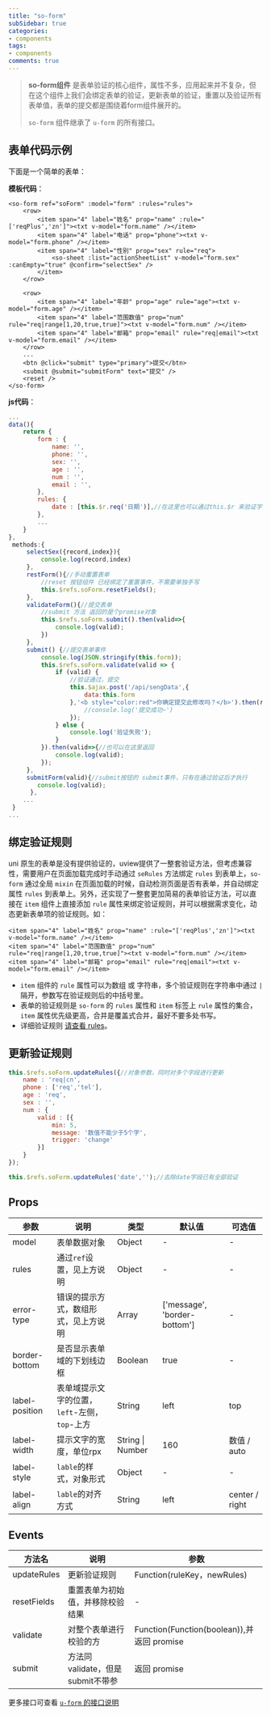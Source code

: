 ```yaml
---
title: "so-form"
subSidebar: true
categories:
- components
tags:
- components
comments: true
---
```


>**so-form组件** 是表单验证的核心组件，属性不多，应用起来并不复杂，但在这个组件上我们会绑定表单的验证，更新表单的验证，重置以及验证所有表单值，表单的提交都是围绕着form组件展开的。
>
>`so-form` 组件继承了 `u-form` 的所有接口。

## 表单代码示例

下面是一个简单的表单：

**模板代码**：

```vue
<so-form ref="soForm" :model="form" :rules="rules">
    <row>				
        <item span="4" label="姓名" prop="name" :rule="['reqPlus','zn']"><txt v-model="form.name" /></item>
        <item span="4" label="电话" prop="phone"><txt v-model="form.phone" /></item>
        <item span="4" label="性别" prop="sex" rule="req">
            <so-sheet :list="actionSheetList" v-model="form.sex" :canEmpty="true" @confirm="selectSex" />
        </item>
    </row>

    <row>
        <item span="4" label="年龄" prop="age" rule="age"><txt v-model="form.age" /></item>
        <item span="4" label="范围数值" prop="num" rule="req|range[1,20,true,true]"><txt v-model="form.num" /></item>
        <item span="4" label="邮箱" prop="email" rule="req|email"><txt v-model="form.email" /></item>
    </row>
    ...
    <btn @click="submit" type="primary">提交</btn>
    <submit @submit="submitForm" text="提交" />
    <reset />
</so-form>
```

**js代码**：

```javascript
...
data(){
    return {
        form : {
            name: '',
            phone: '',
            sex: '',
            age : '',
            num : '',
            email : '',
        },
        rules: {
			date : [this.$r.req('日期')],//在这里也可以通过this.$r 来验证字段
        },
        ...
    }
},
 methods:{		
     selectSex({record,index}){
         console.log(record,index)
     },
     restForm(){//手动重置表单
         //reset 按钮组件 已经绑定了重置事件，不需要单独手写
         this.$refs.soForm.resetFields();
     },
     validateForm(){//提交表单
         //submit 方法 返回的是个promise对象
         this.$refs.soForm.submit().then(valid=>{
             console.log(valid);
         })
     },
     submit() {//提交表单事件
         console.log(JSON.stringify(this.form));
         this.$refs.soForm.validate(valid => {
             if (valid) {
                 //验证通过，提交
                 this.$ajax.post('/api/sengData',{
                     data:this.form
                 },'<b style="color:red">你确定提交此修改吗？</b>').then(res=>{
                     //console.log('提交成功~')
                 });
             } else {
                 console.log('验证失败');
             }
         }).then(valid=>{//也可以在这里返回
             console.log(valid);
         });
	 },
     submitForm(valid){//submit按钮的 submit事件，只有在通过验证后才执行
		console.log(valid);
      },
    ...
 }
...
```



##  绑定验证规则

uni 原生的表单是没有提供验证的，uview提供了一整套验证方法，但考虑兼容性，需要用户在页面加载完成时手动通过 `seRules`  方法绑定  `rules`  到表单上，`so-form` 通过全局 `mixin` 在页面加载的时候，自动检测页面是否有表单，并自动绑定 属性 `rules` 到表单上。另外，还实现了一整套更加简易的表单验证方法，可以直接在 `item` 组件上直接添加 `rule` 属性来绑定验证规则，并可以根据需求变化，动态更新表单项的验证规则。如：

```vue
<item span="4" label="姓名" prop="name" :rule="['reqPlus','zn']"><txt v-model="form.name" /></item>
<item span="4" label="范围数值" prop="num" rule="req|range[1,20,true,true]"><txt v-model="form.num" /></item>
<item span="4" label="邮箱" prop="email" rule="req|email"><txt v-model="form.email" /></item>
```

- `item` 组件的 `rule` 属性可以为数组 或 字符串，多个验证规则在字符串中通过 `|` 隔开，参数写在验证规则后的中括号里。
- 表单的验证规则是 `so-form` 的 `rules` 属性和 `item` 标签上 `rule` 属性的集合，`item` 属性优先级更高，合并是覆盖式合并，最好不要多处书写。
- 详细验证规则 [请查看 rules](../js/03.rules.md)。

## 更新验证规则

```javascript
this.$refs.soForm.updateRules({//对象参数，同时对多个字段进行更新
    name : 'req|cn',
    phone : ['req','tel'],
    age : 'req',
    sex : '',
    num : {
        valid : [{
            min: 5, 
            message: '数值不能少于5个字', 
            trigger: 'change'
        }]
    }
});

this.$refs.soForm.updateRules('date','');//去除date字段已有全部验证
```



## Props

| 参数           | 说明                                          | 类型             | 默认值                       | 可选值         |
| -------------- | --------------------------------------------- | ---------------- | ---------------------------- | -------------- |
| model          | 表单数据对象                                  | Object           | -                            | -              |
| rules          | 通过`ref`设置，见上方说明                     | Object           | -                            | -              |
| error-type     | 错误的提示方式，数组形式，见上方说明          | Array            | ['message', 'border-bottom'] | -              |
| border-bottom  | 是否显示表单域的下划线边框                    | Boolean          | true                         | -              |
| label-position | 表单域提示文字的位置，`left`-左侧，`top`-上方 | String           | left                         | top            |
| label-width    | 提示文字的宽度，单位rpx                       | String \| Number | 160                          | 数值 / auto    |
| label-style    | `lable`的样式，对象形式                       | Object           | -                            | -              |
| label-align    | `lable`的对齐方式                             | String           | left                         | center / right |

## Events

| 方法名      | 说明                              | 参数                                       |
| ----------- | --------------------------------- | ------------------------------------------ |
| updateRules | 更新验证规则                      | Function(ruleKey，newRules)                |
| resetFields | 重置表单为初始值，并移除校验结果  | -                                          |
| validate    | 对整个表单进行校验的方            | Function(Function(boolean)),并返回 promise |
| submit      | 方法同 validate，但是submit不带参 | 返回 promise                               |

更多接口可查看 [`u-form` 的接口说明](https://www.uviewui.com/components/form.html)